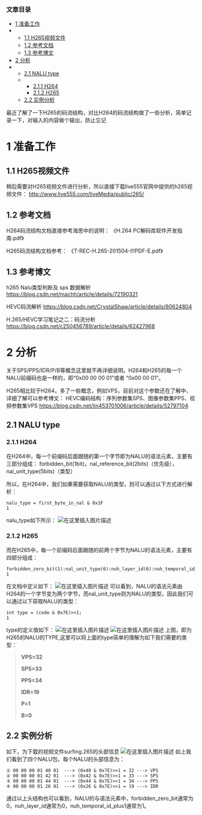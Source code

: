 ### 文章目录

- [1 准备工作](https://blog.csdn.net/u011003120/article/details/83411445#1__3)
- - [1.1 H265视频文件](https://blog.csdn.net/u011003120/article/details/83411445#11_H265_4)
  - [1.2 参考文档](https://blog.csdn.net/u011003120/article/details/83411445#12__8)
  - [1.3 参考博文](https://blog.csdn.net/u011003120/article/details/83411445#13__15)
- [2 分析](https://blog.csdn.net/u011003120/article/details/83411445#2__25)
- - [2.1 NALU type](https://blog.csdn.net/u011003120/article/details/83411445#21_NALU_type_32)
  - - [2.1.1 H264](https://blog.csdn.net/u011003120/article/details/83411445#211_H264_33)
    - [2.1.2 H265](https://blog.csdn.net/u011003120/article/details/83411445#212_H265_43)
  - [2.2 实例分析](https://blog.csdn.net/u011003120/article/details/83411445#22__60)


最近了解了一下H265的码流结构，对比H264的码流结构做了一些分析，简单记录一下，对输入的内容做个输出，防止忘记



# 1 准备工作

## 1.1 H265视频文件

稍后需要对H265视频文件进行分析，所以直接下载live555官网中提供的h265视频文件：
http://www.live555.com/liveMedia/public/265/

## 1.2 参考文档

H264码流结构文档直接参考海思中的说明：
《H.264 PC解码库软件开发指南.pdf》

H265码流结构文档参考：
《T-REC-H.265-201504-I!!PDF-E.pdf》

## 1.3 参考博文

h265 Nalu类型判断及 sps 数据解析
https://blog.csdn.net/machh/article/details/72190321

HEVC码流解析
https://blog.csdn.net/CrystalShaw/article/details/80624804

H.265/HEVC学习笔记之二：码流分析
https://blog.csdn.net/c250456789/article/details/62427968

# 2 分析

关于SPS/PPS/IDR/P/B等概念这里就不再详细说明。H264和H265的每一个NALU前缀码也是一样的，即“0x00 00 00 01”或者 “0x00 00 01”。

H265相比较于H264，多了一些概念，例如VPS，目前对这个参数还在了解中，详细了解可以参考博文：
HEVC编码结构：序列参数集SPS、图像参数集PPS、视频参数集VPS
https://blog.csdn.net/lin453701006/article/details/52797104

## 2.1 NALU type

### 2.1.1 H264

在H264中，每一个前缀码后面跟随的第一个字节即为NALU的语法元素，主要有三部分组成：
forbidden_bit(1bit)，nal_reference_bit(2bits)（优先级），nal_unit_type(5bits)（类型）

所以，在H264中，我们如果需要获取NALU的类型，则可以通过以下方式进行解析：

```
nalu_type = first_byte_in_nal & 0x1F
1
```



nalu_type如下所示：
![在这里插入图片描述](https://img-blog.csdnimg.cn/20181026103746709.png?x-oss-process=image/watermark,type_ZmFuZ3poZW5naGVpdGk,shadow_10,text_aHR0cHM6Ly9ibG9nLmNzZG4ubmV0L3UwMTEwMDMxMjA=,size_27,color_FFFFFF,t_70)

### 2.1.2 H265

而在H265中，每一个前缀码后面跟随的前两个字节为NALU的语法元素，主要有四部分组成：

```
forbidden_zero_bit(1):nal_unit_type(6):nuh_layer_id(6):nuh_temporal_id_plus1(3)
1
```

在文档中定义如下：
![在这里插入图片描述](https://img-blog.csdnimg.cn/20181026104411313.png?x-oss-process=image/watermark,type_ZmFuZ3poZW5naGVpdGk,shadow_10,text_aHR0cHM6Ly9ibG9nLmNzZG4ubmV0L3UwMTEwMDMxMjA=,size_27,color_FFFFFF,t_70)
可以看到，NALU的语法元素由H264的一个字节变为两个字节，而nal_unit_type则为NALU的类型，因此我们可以通过以下获取NALU的类型：

```
int type = (code & 0x7E)>>1;
1
```

type的定义值如下：
![在这里插入图片描述](https://img-blog.csdnimg.cn/20181026104422750.png?x-oss-process=image/watermark,type_ZmFuZ3poZW5naGVpdGk,shadow_10,text_aHR0cHM6Ly9ibG9nLmNzZG4ubmV0L3UwMTEwMDMxMjA=,size_27,color_FFFFFF,t_70)
![在这里插入图片描述](https://img-blog.csdnimg.cn/20181026104435946.png?x-oss-process=image/watermark,type_ZmFuZ3poZW5naGVpdGk,shadow_10,text_aHR0cHM6Ly9ibG9nLmNzZG4ubmV0L3UwMTEwMDMxMjA=,size_27,color_FFFFFF,t_70)
上图，即为H265的NALU的TYPE,这里可以将上面的type简单的理解为如下我们需要的类型：

> **VPS=32**
>
> **SPS=33** 
>
> **PPS=34** 
>
> **IDR=19**
>
>  **P=1**
>
>  **B=0**

## 2.2 实例分析

如下，为下载的视频文件surfing.265的头部信息
![在这里插入图片描述](https://img-blog.csdnimg.cn/20181026104450163.png?x-oss-process=image/watermark,type_ZmFuZ3poZW5naGVpdGk,shadow_10,text_aHR0cHM6Ly9ibG9nLmNzZG4ubmV0L3UwMTEwMDMxMjA=,size_27,color_FFFFFF,t_70)
如上我们看到了四个NALU包，每个NALU的头部信息为：

```
① 00 00 00 01 40 01  ---> (0x40 & 0x7E)>>1 = 32 ---> VPS
② 00 00 00 01 42 01  ---> (0x42 & 0x7E)>>1 = 33 ---> SPS
③ 00 00 00 01 44 01  ---> (0x44 & 0x7E)>>1 = 34 ---> PPS
④ 00 00 00 01 26 01  ---> (0x26 & 0x7E)>>1 = 19 ---> IDR
```

通过以上头结构也可以看到，NALU的与语法元素中，forbidden_zero_bit通常为0，nuh_layer_id通常为0，nuh_temporal_id_plus1通常为1。